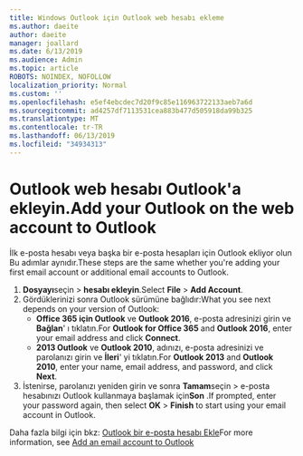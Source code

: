 ```yaml
---
title: Windows Outlook için Outlook web hesabı ekleme
ms.author: daeite
author: daeite
manager: joallard
ms.date: 6/13/2019
ms.audience: Admin
ms.topic: article
ROBOTS: NOINDEX, NOFOLLOW
localization_priority: Normal
ms.custom: ''
ms.openlocfilehash: e5ef4ebcdec7d20f9c85e116963722133aeb7a6d
ms.sourcegitcommit: ad4257df7113531cea883b477d505918da99b325
ms.translationtype: MT
ms.contentlocale: tr-TR
ms.lasthandoff: 06/13/2019
ms.locfileid: "34934313"
---
```

# <a name="add-your-outlook-on-the-web-account-to-outlook"></a><span data-ttu-id="cd251-102">Outlook web hesabı Outlook'a ekleyin.</span><span class="sxs-lookup"><span data-stu-id="cd251-102">Add your Outlook on the web account to Outlook</span></span>

<span data-ttu-id="cd251-103">İlk e-posta hesabı veya başka bir e-posta hesapları için Outlook ekliyor olun Bu adımlar aynıdır.</span><span class="sxs-lookup"><span data-stu-id="cd251-103">These steps are the same whether you're adding your first email account or additional email accounts to Outlook.</span></span>

1. <span data-ttu-id="cd251-104">**Dosyayı**seçin > **hesabı ekleyin**.</span><span class="sxs-lookup"><span data-stu-id="cd251-104">Select **File** > **Add Account**.</span></span>
1. <span data-ttu-id="cd251-105">Gördüklerinizi sonra Outlook sürümüne bağlıdır:</span><span class="sxs-lookup"><span data-stu-id="cd251-105">What you see next depends on your version of Outlook:</span></span>
    - <span data-ttu-id="cd251-106">**Office 365 için Outlook** ve **Outlook 2016**, e-posta adresinizi girin ve **Bağlan**' ı tıklatın.</span><span class="sxs-lookup"><span data-stu-id="cd251-106">For **Outlook for Office 365** and **Outlook 2016**, enter your email address and click **Connect**.</span></span>
    - <span data-ttu-id="cd251-107">**2013 Outlook** ve **Outlook 2010**, adınızı, e-posta adresinizi ve parolanızı girin ve **İleri**' yi tıklatın.</span><span class="sxs-lookup"><span data-stu-id="cd251-107">For **Outlook 2013** and **Outlook 2010**, enter your name, email address, and password, and click **Next**.</span></span>
1. <span data-ttu-id="cd251-108">İstenirse, parolanızı yeniden girin ve sonra **Tamam**seçin > e-posta hesabınızı Outlook kullanmaya başlamak için**Son** .</span><span class="sxs-lookup"><span data-stu-id="cd251-108">If prompted, enter your password again, then select **OK** > **Finish** to start using your email account in Outlook.</span></span>

<span data-ttu-id="cd251-109">Daha fazla bilgi için bkz: [Outlook bir e-posta hesabı Ekle](https://support.office.com/article/6e27792a-9267-4aa4-8bb6-c84ef146101b)</span><span class="sxs-lookup"><span data-stu-id="cd251-109">For more information, see [Add an email account to Outlook](https://support.office.com/article/6e27792a-9267-4aa4-8bb6-c84ef146101b)</span></span>
